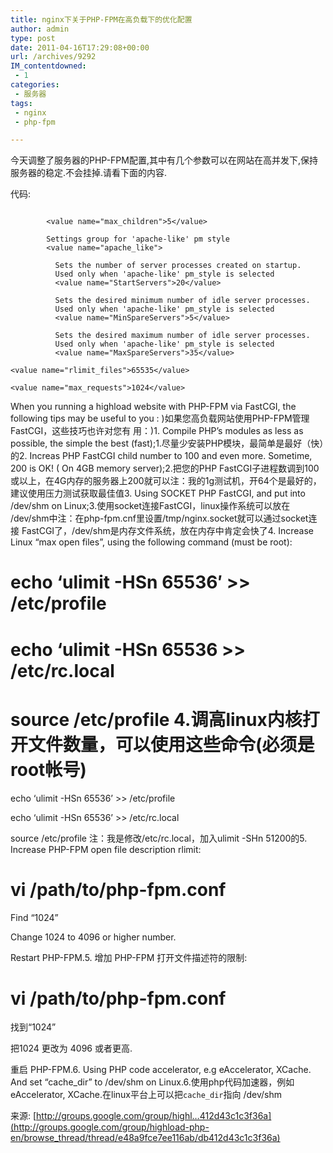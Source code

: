 ```yaml
---
title: nginx下关于PHP-FPM在高负载下的优化配置
author: admin
type: post
date: 2011-04-16T17:29:08+00:00
url: /archives/9292
IM_contentdowned:
 - 1
categories:
 - 服务器
tags:
 - nginx
 - php-fpm

---
```

今天调整了服务器的PHP-FPM配置,其中有几个参数可以在网站在高并发下,保持服务器的稳定.不会挂掉.请看下面的内容.

代码:


```

        <value name="max_children">5</value>

        Settings group for 'apache-like' pm style
        <value name="apache_like">

          Sets the number of server processes created on startup.
          Used only when 'apache-like' pm_style is selected
          <value name="StartServers">20</value>

          Sets the desired minimum number of idle server processes.
          Used only when 'apache-like' pm_style is selected
          <value name="MinSpareServers">5</value>

          Sets the desired maximum number of idle server processes.
          Used only when 'apache-like' pm_style is selected
          <value name="MaxSpareServers">35</value>

<value name="rlimit_files">65535</value>

<value name="max_requests">1024</value>
```

When you running a highload website with PHP-FPM via FastCGI, the following tips may be useful to you : )如果您高负载网站使用PHP-FPM管理FastCGI，这些技巧也许对您有 用：)1. Compile PHP’s modules as less as possible, the simple the best (fast);1.尽量少安装PHP模块，最简单是最好（快）的2. Increas PHP FastCGI child number to 100 and even more. Sometime, 200 is OK! ( On 4GB memory server);2.把您的PHP FastCGI子进程数调到100或以上，在4G内存的服务器上200就可以注：我的1g测试机，开64个是最好的，建议使用压力测试获取最佳值3. Using SOCKET PHP FastCGI, and put into /dev/shm on Linux;3.使用socket连接FastCGI，linux操作系统可以放在 /dev/shm中注：在php-fpm.cnf里设置/tmp/nginx.socket就可以通过socket连接 FastCGI了，/dev/shm是内存文件系统，放在内存中肯定会快了4. Increase Linux “max open files”, using the following command (must be root):

 # echo ‘ulimit -HSn 65536′ >> /etc/profile

 # echo ‘ulimit -HSn 65536 >> /etc/rc.local

 # source /etc/profile 4.调高linux内核打开文件数量，可以使用这些命令(必须是root帐号)

 echo ‘ulimit -HSn 65536’ >> /etc/profile

 echo ‘ulimit -HSn 65536’ >> /etc/rc.local

 source /etc/profile 注：我是修改/etc/rc.local，加入ulimit -SHn 51200的5. Increase PHP-FPM open file description rlimit:

 # vi /path/to/php-fpm.conf

 Find “1024”

 Change 1024 to 4096 or higher number.

 Restart PHP-FPM.5. 增加 PHP-FPM 打开文件描述符的限制:

 # vi /path/to/php-fpm.conf

 找到“1024”

 把1024 更改为 4096 或者更高.

 重启 PHP-FPM.6. Using PHP code accelerator, e.g eAccelerator, XCache. And set “cache_dir” to /dev/shm on Linux.6.使用php代码加速器，例如 eAccelerator, XCache.在linux平台上可以把`cache_dir`指向 /dev/shm

来源: [http://groups.google.com/group/highl…412d43c1c3f36a](http://groups.google.com/group/highload-php-en/browse_thread/thread/e48a9fce7ee116ab/db412d43c1c3f36a)